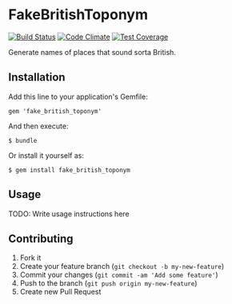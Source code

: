 # FakeBritishToponym

[![Build Status](https://travis-ci.org/alxndr/fake_british_toponym.svg?branch=master)](https://travis-ci.org/alxndr/fake_british_toponym)
[![Code Climate](https://codeclimate.com/github/alxndr/fake_british_toponym/badges/gpa.svg)](https://codeclimate.com/github/alxndr/fake_british_toponym)
[![Test Coverage](https://codeclimate.com/github/alxndr/fake_british_toponym/badges/coverage.svg)](https://codeclimate.com/github/alxndr/fake_british_toponym)

Generate names of places that sound sorta British.

## Installation

Add this line to your application's Gemfile:

    gem 'fake_british_toponym'

And then execute:

    $ bundle

Or install it yourself as:

    $ gem install fake_british_toponym

## Usage

TODO: Write usage instructions here

## Contributing

1. Fork it
2. Create your feature branch (`git checkout -b my-new-feature`)
3. Commit your changes (`git commit -am 'Add some feature'`)
4. Push to the branch (`git push origin my-new-feature`)
5. Create new Pull Request
